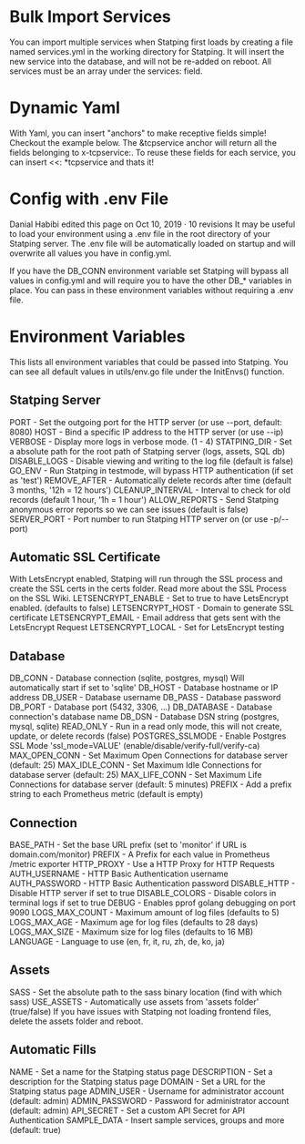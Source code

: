 # Bulk Import Services
You can import multiple services when Statping first loads by creating a file named services.yml in the working directory for Statping. It will insert the new service into the database, and will not be re-added on reboot. All services must be an array under the services: field.

# Dynamic Yaml
With Yaml, you can insert "anchors" to make receptive fields simple! Checkout the example below. The &tcpservice anchor will return all the fields belonging to x-tcpservice:. To reuse these fields for each service, you can insert <<: *tcpservice and thats it!

# Config with .env File
Danial Habibi edited this page on Oct 10, 2019 · 10 revisions
It may be useful to load your environment using a .env file in the root directory of your Statping server. The .env file will be automatically loaded on startup and will overwrite all values you have in config.yml.

If you have the DB_CONN environment variable set Statping will bypass all values in config.yml and will require you to have the other DB_* variables in place. You can pass in these environment variables without requiring a .env file.

# Environment Variables
This lists all environment variables that could be passed into Statping. You can see all default values in utils/env.go file under the InitEnvs() function.

## Statping Server
PORT - Set the outgoing port for the HTTP server (or use --port, default: 8080)
HOST - Bind a specific IP address to the HTTP server (or use --ip)
VERBOSE - Display more logs in verbose mode. (1 - 4)
STATPING_DIR - Set a absolute path for the root path of Statping server (logs, assets, SQL db)
DISABLE_LOGS - Disable viewing and writing to the log file (default is false)
GO_ENV - Run Statping in testmode, will bypass HTTP authentication (if set as 'test')
REMOVE_AFTER - Automatically delete records after time (default 3 months, '12h = 12 hours')
CLEANUP_INTERVAL - Interval to check for old records (default 1 hour, '1h = 1 hour')
ALLOW_REPORTS - Send Statping anonymous error reports so we can see issues (default is false)
SERVER_PORT - Port number to run Statping HTTP server on (or use -p/--port)
## Automatic SSL Certificate
With LetsEncrypt enabled, Statping will run through the SSL process and create the SSL certs in the certs folder. Read more about the SSL Process on the SSL Wiki.
LETSENCRYPT_ENABLE - Set to true to have LetsEncrypt enabled. (defaults to false)
LETSENCRYPT_HOST - Domain to generate SSL certificate
LETSENCRYPT_EMAIL - Email address that gets sent with the LetsEncrypt Request
LETSENCRYPT_LOCAL - Set for LetsEncrypt testing
## Database
DB_CONN - Database connection (sqlite, postgres, mysql) Will automatically start if set to 'sqlite'
DB_HOST - Database hostname or IP address
DB_USER - Database username
DB_PASS - Database password
DB_PORT - Database port (5432, 3306, ...)
DB_DATABASE - Database connection's database name
DB_DSN - Database DSN string (postgres, mysql, sqlite)
READ_ONLY - Run in a read only mode, this will not create, update, or delete records (false)
POSTGRES_SSLMODE - Enable Postgres SSL Mode 'ssl_mode=VALUE' (enable/disable/verify-full/verify-ca)
MAX_OPEN_CONN - Set Maximum Open Connections for database server (default: 25)
MAX_IDLE_CONN - Set Maximum Idle Connections for database server (default: 25)
MAX_LIFE_CONN - Set Maximum Life Connections for database server (default: 5 minutes)
PREFIX - Add a prefix string to each Prometheus metric (default is empty)
## Connection
BASE_PATH - Set the base URL prefix (set to 'monitor' if URL is domain.com/monitor)
PREFIX - A Prefix for each value in Prometheus /metric exporter
HTTP_PROXY - Use a HTTP Proxy for HTTP Requests
AUTH_USERNAME - HTTP Basic Authentication username
AUTH_PASSWORD - HTTP Basic Authentication password
DISABLE_HTTP - Disable HTTP server if set to true
DISABLE_COLORS - Disable colors in terminal logs if set to true
DEBUG - Enables pprof golang debugging on port 9090
LOGS_MAX_COUNT - Maximum amount of log files (defaults to 5)
LOGS_MAX_AGE - Maximum age for log files (defaults to 28 days)
LOGS_MAX_SIZE - Maximum size for log files (defaults to 16 MB)
LANGUAGE - Language to use (en, fr, it, ru, zh, de, ko, ja)
## Assets
SASS - Set the absolute path to the sass binary location (find with which sass)
USE_ASSETS - Automatically use assets from 'assets folder' (true/false)
If you have issues with Statping not loading frontend files, delete the assets folder and reboot.
## Automatic Fills
NAME - Set a name for the Statping status page
DESCRIPTION - Set a description for the Statping status page
DOMAIN - Set a URL for the Statping status page
ADMIN_USER - Username for administrator account (default: admin)
ADMIN_PASSWORD - Password for administrator account (default: admin)
API_SECRET - Set a custom API Secret for API Authentication
SAMPLE_DATA - Insert sample services, groups and more (default: true)